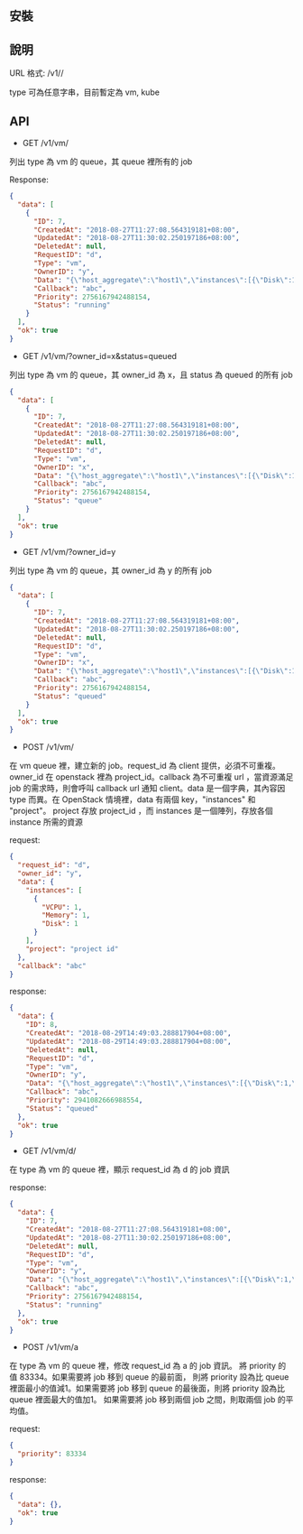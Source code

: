 ## 安裝



## 說明

URL 格式: /v1/<type>/

type 可為任意字串，目前暫定為 vm, kube

## API

- GET /v1/vm/

列出 type 為 vm 的 queue，其 queue 裡所有的 job

Response:
```json
{
  "data": [
    {
      "ID": 7,
      "CreatedAt": "2018-08-27T11:27:08.564319181+08:00",
      "UpdatedAt": "2018-08-27T11:30:02.250197186+08:00",
      "DeletedAt": null,
      "RequestID": "d",
      "Type": "vm",
      "OwnerID": "y",
      "Data": "{\"host_aggregate\":\"host1\",\"instances\":[{\"Disk\":1,\"Memory\":1,\"VCPU\":1}],\"project\":\"project id\"}",
      "Callback": "abc",
      "Priority": 2756167942488154,
      "Status": "running"
    }
  ],
  "ok": true
}
```

- GET /v1/vm/?owner_id=x&status=queued

列出 type 為 vm 的 queue，其 owner_id 為 x，且 status 為 queued 的所有 job


```json
{
  "data": [
    {
      "ID": 7,
      "CreatedAt": "2018-08-27T11:27:08.564319181+08:00",
      "UpdatedAt": "2018-08-27T11:30:02.250197186+08:00",
      "DeletedAt": null,
      "RequestID": "d",
      "Type": "vm",
      "OwnerID": "x",
      "Data": "{\"host_aggregate\":\"host1\",\"instances\":[{\"Disk\":1,\"Memory\":1,\"VCPU\":1}],\"project\":\"project id\"}",
      "Callback": "abc",
      "Priority": 2756167942488154,
      "Status": "queue"
    }
  ],
  "ok": true
}
```

- GET /v1/vm/?owner_id=y

列出 type 為 vm 的 queue，其 owner_id 為 y 的所有 job
```json
{
  "data": [
    {
      "ID": 7,
      "CreatedAt": "2018-08-27T11:27:08.564319181+08:00",
      "UpdatedAt": "2018-08-27T11:30:02.250197186+08:00",
      "DeletedAt": null,
      "RequestID": "d",
      "Type": "vm",
      "OwnerID": "x",
      "Data": "{\"host_aggregate\":\"host1\",\"instances\":[{\"Disk\":1,\"Memory\":1,\"VCPU\":1}],\"project\":\"project id\"}",
      "Callback": "abc",
      "Priority": 2756167942488154,
      "Status": "queued"
    }
  ],
  "ok": true
}
```

- POST /v1/vm/

在 vm queue 裡，建立新的 job。request_id 為 client 提供，必須不可重複。
owner_id 在 openstack 裡為 project_id。callback 為不可重複 url ，當資源滿足
job 的需求時，則會呼叫 callback url 通知 client。data 是一個字典，其內容因
type 而異。在 OpenStack 情境裡，data 有兩個 key，"instances" 和 "project"。
project 存放 project_id ，而 instances 是一個陣列，存放各個 instance 所需的資源

request:
```json
{
  "request_id": "d",
  "owner_id": "y",
  "data": {
    "instances": [
      {
        "VCPU": 1,
        "Memory": 1,
        "Disk": 1
      }
    ],
    "project": "project id"
  },
  "callback": "abc"
}
```
response:
```json
{
  "data": {
    "ID": 8,
    "CreatedAt": "2018-08-29T14:49:03.288817904+08:00",
    "UpdatedAt": "2018-08-29T14:49:03.288817904+08:00",
    "DeletedAt": null,
    "RequestID": "d",
    "Type": "vm",
    "OwnerID": "y",
    "Data": "{\"host_aggregate\":\"host1\",\"instances\":[{\"Disk\":1,\"Memory\":1,\"VCPU\":1}],\"project\":\"project id\"}",
    "Callback": "abc",
    "Priority": 2941082666988554,
    "Status": "queued"
  },
  "ok": true
}
```

- GET /v1/vm/d/

在 type 為 vm 的 queue 裡，顯示 request_id 為 d 的 job 資訊

response:
```json
{
  "data": {
    "ID": 7,
    "CreatedAt": "2018-08-27T11:27:08.564319181+08:00",
    "UpdatedAt": "2018-08-27T11:30:02.250197186+08:00",
    "DeletedAt": null,
    "RequestID": "d",
    "Type": "vm",
    "OwnerID": "y",
    "Data": "{\"host_aggregate\":\"host1\",\"instances\":[{\"Disk\":1,\"Memory\":1,\"VCPU\":1}],\"project\":\"project id\"}",
    "Callback": "abc",
    "Priority": 2756167942488154,
    "Status": "running"
  },
  "ok": true
}
```

- POST /v1/vm/a

在 type 為 vm 的 queue 裡，修改 request_id 為 a 的 job 資訊。
將 priority 的值 83334。如果需要將 job 移到 queue 的最前面，
則將 priority 設為比 queue 裡面最小的值減1。如果需要將 job 移到
queue 的最後面，則將 priority 設為比 queue 裡面最大的值加1。
如果需要將 job 移到兩個 job 之間，則取兩個 job 的平均值。

request:
```json
{
  "priority": 83334
}
```
response:
```json
{
  "data": {},
  "ok": true
}
```
